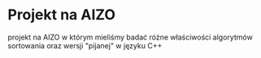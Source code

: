 # Projekt na AIZO
 projekt na AIZO w którym mieliśmy badać różne właściwości algorytmów sortowania oraz wersji "pijanej" w języku C++
